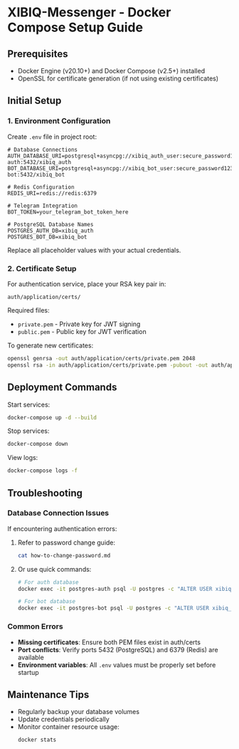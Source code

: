 # XIBIQ-Messenger - Docker Compose Setup Guide

## Prerequisites
- Docker Engine (v20.10+) and Docker Compose (v2.5+) installed
- OpenSSL for certificate generation (if not using existing certificates)

## Initial Setup

### 1. Environment Configuration
Create `.env` file in project root:

```env
# Database Connections
AUTH_DATABASE_URI=postgresql+asyncpg://xibiq_auth_user:secure_password123@postgres-auth:5432/xibiq_auth
BOT_DATABASE_URI=postgresql+asyncpg://xibiq_bot_user:secure_password123@postgres-bot:5432/xibiq_bot

# Redis Configuration
REDIS_URI=redis://redis:6379

# Telegram Integration
BOT_TOKEN=your_telegram_bot_token_here

# PostgreSQL Database Names
POSTGRES_AUTH_DB=xibiq_auth
POSTGRES_BOT_DB=xibiq_bot
```

Replace all placeholder values with your actual credentials.

### 2. Certificate Setup
For authentication service, place your RSA key pair in:
```
auth/application/certs/
```
Required files:
- `private.pem` - Private key for JWT signing
- `public.pem` - Public key for JWT verification

To generate new certificates:
```bash
openssl genrsa -out auth/application/certs/private.pem 2048
openssl rsa -in auth/application/certs/private.pem -pubout -out auth/application/certs/public.pem
```

## Deployment Commands

Start services:
```bash
docker-compose up -d --build
```

Stop services:
```bash
docker-compose down
```

View logs:
```bash
docker-compose logs -f
```

## Troubleshooting

### Database Connection Issues
If encountering authentication errors:
1. Refer to password change guide:
   ```bash
   cat how-to-change-password.md
   ```
2. Or use quick commands:
   ```bash
   # For auth database
   docker exec -it postgres-auth psql -U postgres -c "ALTER USER xibiq_auth_user WITH PASSWORD 'new_password';"

   # For bot database
   docker exec -it postgres-bot psql -U postgres -c "ALTER USER xibiq_bot_user WITH PASSWORD 'new_password';"
   ```

### Common Errors
- **Missing certificates**: Ensure both PEM files exist in auth/certs
- **Port conflicts**: Verify ports 5432 (PostgreSQL) and 6379 (Redis) are available
- **Environment variables**: All `.env` values must be properly set before startup

## Maintenance Tips
- Regularly backup your database volumes
- Update credentials periodically
- Monitor container resource usage:
  ```bash
  docker stats
  ```